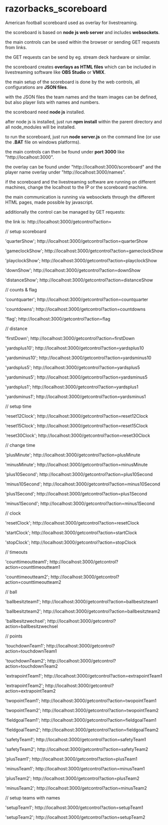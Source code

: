 # razorbacks_scoreboard
American football scoreboard used as overlay for livestreaming.

the scoreboard is based on **node js web server** and includes **websockets**.


the main controls can be used within the browser or sending GET requests from links.

the GET requests can be send by eg. stream deck hardware or similar.


the scoreboard creates **overlays as HTML files** which can be included in livestreaming software like **OBS Studio** or **VMIX**.

the main setup of the scoreboard is done by the web controls, all configurations are **JSON files**.

with the JSON files the team names and the team images can be defined, but also player lists with names and numbers.


the scoreboard need **node js** installed.

after node js is installed, just run **npm install** within the parent directory and all node_modules will be installed.


to run the scoreboard, just run **node server.js** on the command line (or use the **.BAT** file on windows platforms).


the main controls can then be found under **port 3000** like "http://localhost:3000".

the overlay can be found under "http://localhost:3000/scoreboard" and the player name overlay under "http://localhost:3000/names".


if the scoreboard and the livestreaming software are running on different machines, change the localhost to the IP or the scoreboard machine.

the main communication is running via websockets through the different HTML pages, made possible by javascript.

additionally the control can be managed by GET requests:

the link is: http://localhost:3000/getcontrol?action=

// setup scoreboard

'quarterShow';			http://localhost:3000/getcontrol?action=quarterShow

'gameclockShow';		http://localhost:3000/getcontrol?action=gameclockShow

'playclockShow';		http://localhost:3000/getcontrol?action=playclockShow

'downShow';				http://localhost:3000/getcontrol?action=downShow

'distanceShow';			http://localhost:3000/getcontrol?action=distanceShow

// counts & flag

'countquarter';			http://localhost:3000/getcontrol?action=countquarter

'countdowns';			http://localhost:3000/getcontrol?action=countdowns

'flag';					http://localhost:3000/getcontrol?action=flag

// distance

'firstDown';			http://localhost:3000/getcontrol?action=firstDown

'yardsplus10';			http://localhost:3000/getcontrol?action=yardsplus10

'yardsminus10';			http://localhost:3000/getcontrol?action=yardsminus10

'yardsplus5';			http://localhost:3000/getcontrol?action=yardsplus5

'yardsminus5';			http://localhost:3000/getcontrol?action=yardsminus5

'yardsplus1';			http://localhost:3000/getcontrol?action=yardsplus1

'yardsminus1';			http://localhost:3000/getcontrol?action=yardsminus1

// setup time

'reset12Clock';			http://localhost:3000/getcontrol?action=reset12Clock

'reset15Clock';			http://localhost:3000/getcontrol?action=reset15Clock

'reset30Clock';			http://localhost:3000/getcontrol?action=reset30Clock

// change time

'plusMinute';			http://localhost:3000/getcontrol?action=plusMinute

'minusMinute';			http://localhost:3000/getcontrol?action=minusMinute

'plus10Second';			http://localhost:3000/getcontrol?action=plus10Second

'minus10Second';		http://localhost:3000/getcontrol?action=minus10Second

'plus1Second';			http://localhost:3000/getcontrol?action=plus1Second

'minus1Second';			http://localhost:3000/getcontrol?action=minus1Second

// clock

'resetClock';			http://localhost:3000/getcontrol?action=resetClock

'startClock';			http://localhost:3000/getcontrol?action=startClock

'stopClock';			http://localhost:3000/getcontrol?action=stopClock

// timeouts

'counttimeoutteam1';	http://localhost:3000/getcontrol?action=counttimeoutteam1

'counttimeoutteam2';	http://localhost:3000/getcontrol?action=counttimeoutteam2

// ball

'ballbesitzteam1';		http://localhost:3000/getcontrol?action=ballbesitzteam1

'ballbesitzteam2';		http://localhost:3000/getcontrol?action=ballbesitzteam2

'ballbesitzwechsel';	http://localhost:3000/getcontrol?action=ballbesitzwechsel

// points

'touchdownTeam1';		http://localhost:3000/getcontrol?action=touchdownTeam1

'touchdownTeam2';		http://localhost:3000/getcontrol?action=touchdownTeam2

'extrapointTeam1';		http://localhost:3000/getcontrol?action=extrapointTeam1

'extrapointTeam2';		http://localhost:3000/getcontrol?action=extrapointTeam2

'twopointTeam1';		http://localhost:3000/getcontrol?action=twopointTeam1

'twopointTeam2';		http://localhost:3000/getcontrol?action=twopointTeam2

'fieldgoalTeam1';		http://localhost:3000/getcontrol?action=fieldgoalTeam1

'fieldgoalTeam2';		http://localhost:3000/getcontrol?action=fieldgoalTeam2

'safetyTeam1';			http://localhost:3000/getcontrol?action=safetyTeam1

'safetyTeam2';			http://localhost:3000/getcontrol?action=safetyTeam2

'plusTeam1';			http://localhost:3000/getcontrol?action=plusTeam1

'minusTeam1';			http://localhost:3000/getcontrol?action=minusTeam1

'plusTeam2';			http://localhost:3000/getcontrol?action=plusTeam2

'minusTeam2';			http://localhost:3000/getcontrol?action=minusTeam2

// setup teams with names

'setupTeam1';			http://localhost:3000/getcontrol?action=setupTeam1

'setupTeam2';			http://localhost:3000/getcontrol?action=setupTeam2
